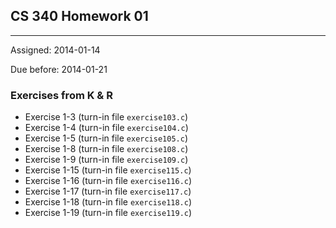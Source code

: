 ## CS 340 Homework 01
----

Assigned: 2014-01-14

Due before: 2014-01-21

### Exercises from K & R

* Exercise 1-3 (turn-in file ````exercise103.c````)
* Exercise 1-4 (turn-in file ````exercise104.c````)
* Exercise 1-5 (turn-in file ````exercise105.c````)
* Exercise 1-8 (turn-in file ````exercise108.c````)
* Exercise 1-9 (turn-in file ````exercise109.c````)
* Exercise 1-15 (turn-in file ````exercise115.c````)
* Exercise 1-16 (turn-in file ````exercise116.c````)
* Exercise 1-17 (turn-in file ````exercise117.c````)
* Exercise 1-18 (turn-in file ````exercise118.c````)
* Exercise 1-19 (turn-in file ````exercise119.c````)
